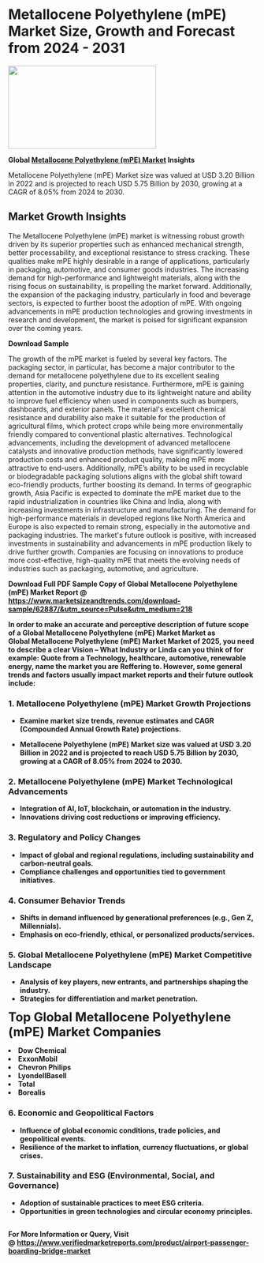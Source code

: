 <H1>Metallocene Polyethylene (mPE) Market Size, Growth and Forecast from 2024 - 2031</H1><img class="aligncenter size-medium wp-image-584254" src="https://thirdeyenews.in/wp-content/uploads/2024/09/Global-Market-Research-300x168.jpeg" alt="" width="300" height="168" /><p><strong>Global&nbsp;<a href="https://www.marketsizeandtrends.com/download-sample/62887/&amp;utm_source=Pulse&amp;utm_medium=218">Metallocene Polyethylene (mPE) Market</a> Insights</strong></p><p>Metallocene Polyethylene (mPE) Market size was valued at USD 3.20 Billion in 2022 and is projected to reach USD 5.75 Billion by 2030, growing at a CAGR of 8.05% from 2024 to 2030.</p><p><h2>Market Growth Insights</h2> <p>The Metallocene Polyethylene (mPE) market is witnessing robust growth driven by its superior properties such as enhanced mechanical strength, better processability, and exceptional resistance to stress cracking. These qualities make mPE highly desirable in a range of applications, particularly in packaging, automotive, and consumer goods industries. The increasing demand for high-performance and lightweight materials, along with the rising focus on sustainability, is propelling the market forward. Additionally, the expansion of the packaging industry, particularly in food and beverage sectors, is expected to further boost the adoption of mPE. With ongoing advancements in mPE production technologies and growing investments in research and development, the market is poised for significant expansion over the coming years. </p> <p><strong>Download Sample</strong></p> <p>The growth of the mPE market is fueled by several key factors. The packaging sector, in particular, has become a major contributor to the demand for metallocene polyethylene due to its excellent sealing properties, clarity, and puncture resistance. Furthermore, mPE is gaining attention in the automotive industry due to its lightweight nature and ability to improve fuel efficiency when used in components such as bumpers, dashboards, and exterior panels. The material's excellent chemical resistance and durability also make it suitable for the production of agricultural films, which protect crops while being more environmentally friendly compared to conventional plastic alternatives. Technological advancements, including the development of advanced metallocene catalysts and innovative production methods, have significantly lowered production costs and enhanced product quality, making mPE more attractive to end-users. Additionally, mPE’s ability to be used in recyclable or biodegradable packaging solutions aligns with the global shift toward eco-friendly products, further boosting its demand. In terms of geographic growth, Asia Pacific is expected to dominate the mPE market due to the rapid industrialization in countries like China and India, along with increasing investments in infrastructure and manufacturing. The demand for high-performance materials in developed regions like North America and Europe is also expected to remain strong, especially in the automotive and packaging industries. The market's future outlook is positive, with increased investments in sustainability and advancements in mPE production likely to drive further growth. Companies are focusing on innovations to produce more cost-effective, high-quality mPE that meets the evolving needs of industries such as packaging, automotive, and agriculture. <p><strong></p><p><span class=""><strong>Download Full PDF Sample Copy of Global Metallocene Polyethylene (mPE) Market Report</strong> @ <a href="https://www.marketsizeandtrends.com/download-sample/62887/&amp;utm_source=Pulse&amp;utm_medium=218" target="_blank">https://www.marketsizeandtrends.com/download-sample/62887/&amp;utm_source=Pulse&amp;utm_medium=218</a></span></p><p>In order to make an accurate and perceptive description of future scope of a Global&nbsp;Metallocene Polyethylene (mPE) Market Market as Global&nbsp;Metallocene Polyethylene (mPE) Market Market of 2025, you need to describe a clear Vision &ndash; What Industry or Linda can you think of for example: Quote from a Technology, healthcare, automotive, renewable energy, name the market you are Reffering to. However, some general trends and factors usually impact market reports and their future outlook include:</p><h3>1.&nbsp;<strong>Metallocene Polyethylene (mPE) Market Growth Projections</strong></h3><ul><li>Examine market size trends, revenue estimates and CAGR (Compounded Annual Growth Rate) projections.</li><li><p>Metallocene Polyethylene (mPE) Market size was valued at USD 3.20 Billion in 2022 and is projected to reach USD 5.75 Billion by 2030, growing at a CAGR of 8.05% from 2024 to 2030.</p></li></ul><h3>2.&nbsp;<strong>Metallocene Polyethylene (mPE) Market Technological Advancements</strong></h3><ul><li>Integration of AI, IoT, blockchain, or automation in the industry.</li><li>Innovations driving cost reductions or improving efficiency.</li></ul><h3>3.&nbsp;<strong>Regulatory and Policy Changes</strong></h3><ul><li>Impact of global and regional regulations, including sustainability and carbon-neutral goals.</li><li>Compliance challenges and opportunities tied to government initiatives.</li></ul><h3>4.&nbsp;<strong>Consumer Behavior Trends</strong></h3><ul><li>Shifts in demand influenced by generational preferences (e.g., Gen Z, Millennials).</li><li>Emphasis on eco-friendly, ethical, or personalized products/services.</li></ul><h3>5.&nbsp;<strong>Global Metallocene Polyethylene (mPE) Market Competitive Landscape</strong></h3><ul><li>Analysis of key players, new entrants, and partnerships shaping the industry.</li><li>Strategies for differentiation and market penetration.</li></ul><p data-pm-slice="1 1 []"><span style="color: inherit; font-family: inherit; font-size: 25px;">Top Global Metallocene Polyethylene (mPE) Market Companies</span></p><div class="" data-test-id=""><p><li>Dow Chemical</li><li> ExxonMobil</li><li> Chevron Philips</li><li> LyondellBasell</li><li> Total</li><li> Borealis</li></p></div><h3>6.&nbsp;<strong>Economic and Geopolitical Factors</strong></h3><ul><li>Influence of global economic conditions, trade policies, and geopolitical events.</li><li>Resilience of the market to inflation, currency fluctuations, or global crises.</li></ul><h3>7.&nbsp;<strong>Sustainability and ESG (Environmental, Social, and Governance)</strong></h3><ul><li>Adoption of sustainable practices to meet ESG criteria.</li><li>Opportunities in green technologies and circular economy principles.</li></ul><h2><strong style="font-size: 14px;">For More Information or Query, Visit @&nbsp;</strong><a style="background-color: #ffffff; font-size: 14px;" href="https://www.marketsizeandtrends.com/report/metallocene-polyethylene-mpe-market/" target="_blank">https://www.verifiedmarketreports.com/product/airport-passenger-boarding-bridge-market</a></h2>
